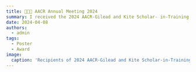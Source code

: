 ```yaml
---
title: 👩🏻‍💼 AACR Annual Meeting 2024
summary: I received the 2024 AACR-Gilead and Kite Scholar- in-Training Awards to present a poster at the annual meeting.
date: 2024-04-08
authors:
  - admin
tags:
  - Poster
  - Award
image:
  caption: 'Recipients of 2024 AACR-Gilead and Kite Scholar-in-Training Awards'
---
```


